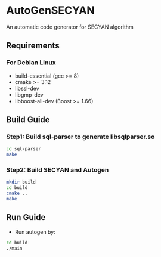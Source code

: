 # AutoGenSECYAN
An automatic code generator for SECYAN algorithm
## Requirements
### For Debian Linux
 - build-essential (gcc >= 8)
 - cmake >= 3.12
 - libssl-dev
 - libgmp-dev
 - libboost-all-dev (Boost >= 1.66)

## Build Guide
### Step1: Build sql-parser to generate libsqlparser.so
```bash
cd sql-parser
make
```
### Step2: Build SECYAN and Autogen
```bash
mkdir build
cd build
cmake ..
make
```

## Run Guide
* Run autogen by:
```bash
cd build
./main
```
